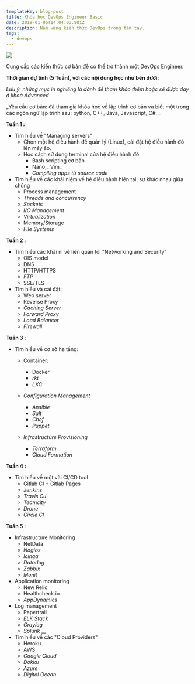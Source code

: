 ```yaml
---
templateKey: blog-post
title: Khóa học DevOps Engineer Basic
date: 2019-01-06T14:04:03.901Z
description: Nắm vững kiến thức DevOps trong tầm tay.
tags:
  - devops
---
```

![](/img/screenshot_5.png)

Cung cấp các kiến thức cơ bản  để có thể trở thành một DevOps Engineer. 

**Thời gian dự tính (5 Tuần), với các nội dung học như bên dưới:**

_Lưu ý: những mục in nghiêng là dành để tham khảo thêm hoặc sẽ được dạy ở khoá Advanced_

_Yêu cầu cơ bản: đã tham gia khóa học về lập trình cơ bản và biết một trong các ngôn ngữ lập trình sau: python, C++, Java, Javascript, C#. _

**Tuần 1 :**

* Tìm hiểu về "Managing servers"
  * Chọn một hệ điều hành để quản lý (Linux), cài đặt hệ điều hành đó lên máy ảo. 
  * Học cách sử dụng terminal của hệ điều hành đó:
    * Bash scripting cơ bản 
    * Nano,_ Vim_
    * _Compiling apps từ source code_
* Tìm hiểu về các khái niệm về hệ điều hành hiện tại, sự khác nhau giữa chúng
  * Process management
  * _Threads and concurrency_
  * _Sockets_
  * _I/O Management_
  * _Virtualization_
  * Memory/Storage
  * _File Systems_

**Tuần 2 :**

* Tìm hiểu các khái ni về liên quan tới "Networking and Security"
  * OIS model
  * DNS
  * HTTP/HTTPS
  * _FTP_
  * SSL/TLS
* Tìm hiểu và cài đặt:
  * Web server
  * Reverse Proxy
  * _Caching Server_
  * _Forward Proxy_
  * _Load Balancer_
  * _Firewall_

**Tuần 3 :**

* Tìm hiểu về cơ sở hạ tầng:
  * Container:
    * Docker
    * _rkt_
    * _LXC_

  * _Configuration Management_
    * _Ansible_
    * _Salt_
    * _Chef_
    * _Puppet_
  * _Infrastructure Provisioning_
    * _Terraform_
    * _Cloud Formation_

**Tuần 4 :**

* Tìm hiểu về một vài CI/CD tool
  * Gitlab CI + Gitlab Pages 
  * _Jenkins_
  * _Travis CJ_
  * _Teamcity_
  * _Drone_
  * _Circle CI_

**Tuần 5 :**

* Infrastructure Monitoring
  * NetData
  * _Nagios_
  * _Icinga_
  * _Datadog_
  * _Zabbix_
  * _Monit_
* Application monitoring
  * New Relic
  * Healthcheck.io 
  * _AppDynamics_
* Log management
  * Papertrail
  * _ELK Stack_
  * _Graylog_
  * _Splunk_
  __
* Tìm hiểu về các "Cloud Providers"
  * Heroku
  * AWS
  * _Google Cloud_
  * _Dokku_
  * _Azure_
  * _Digital Ocean_
